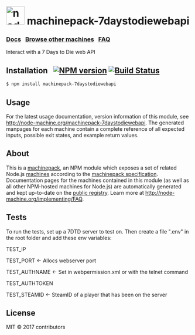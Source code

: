 <h1>
  <a href="http://node-machine.org" title="Node-Machine public registry"><img alt="node-machine logo" title="Node-Machine Project" src="http://node-machine.org/images/machine-anthropomorph-for-white-bg.png" width="50" /></a>
  machinepack-7daystodiewebapi
</h1>

### [Docs](http://node-machine.org/machinepack-7daystodiewebapi) &nbsp; [Browse other machines](http://node-machine.org/machinepacks) &nbsp;  [FAQ](http://node-machine.org/implementing/FAQ)

Interact with a 7 Days to Die web API


## Installation &nbsp; [![NPM version](https://badge.fury.io/js/machinepack-7daystodiewebapi.svg)](http://badge.fury.io/js/machinepack-7daystodiewebapi) [![Build Status](https://travis-ci.org/niekcandaele/machinepack-7Days-webapi#)](https://travis-ci.org/)

```sh
$ npm install machinepack-7daystodiewebapi
```

## Usage

For the latest usage documentation, version information of this module, see <a href="http://node-machine.org/machinepack-7daystodiewebapi" title="Interact with a 7 Days to Die web API (for node.js)">http://node-machine.org/machinepack-7daystodiewebapi</a>.  The generated manpages for each machine contain a complete reference of all expected inputs, possible exit states, and example return values.

## About  

This is a [machinepack](http://node-machine.org/machinepacks), an NPM module which exposes a set of related Node.js [machines](http://node-machine.org/spec/machine) according to the [machinepack specification](http://node-machine.org/spec/machinepack).
Documentation pages for the machines contained in this module (as well as all other NPM-hosted machines for Node.js) are automatically generated and kept up-to-date on the <a href="http://node-machine.org" title="Public machine registry for Node.js">public registry</a>.
Learn more at <a href="http://node-machine.org/implementing/FAQ" title="Machine Project FAQ (for implementors)">http://node-machine.org/implementing/FAQ</a>.

## Tests

To run the tests, set up a 7DTD server to test on. Then create a file ".env" in the root folder and add these env variables:

TEST_IP

TEST_PORT <- Allocs webserver port

TEST_AUTHNAME <- Set in webpermission.xml or with the telnet command

TEST_AUTHTOKEN

TEST_STEAMID <- SteamID of a player that has been on the server


## License

MIT &copy; 2017 contributors
